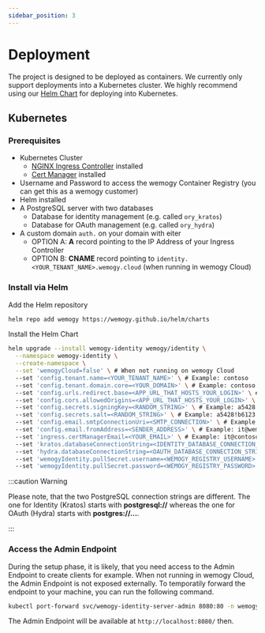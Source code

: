 ```yaml
---
sidebar_position: 3
---
```


# Deployment

The project is designed to be deployed as containers. We currently only support deployments into a Kubernetes cluster. We highly recommend using our [Helm Chart](https://github.com/wemogy/identity/tree/main/env/helm) for deploying into Kubernetes.

## Kubernetes

### Prerequisites

- Kubernetes Cluster
  - [NGINX Ingress Controller](https://kubernetes.github.io/ingress-nginx/) installed
  - [Cert Manager](https://cert-manager.io/docs/installation/kubernetes/) installed
- Username and Password to access the wemogy Container Registry (you can get this as a wemogy customer)
- Helm installed
- A PostgreSQL server with two databases
  - Database for identity management (e.g. called `ory_kratos`)
  - Database for OAuth management (e.g. called `ory_hydra`)
- A custom domain `auth.` on your domain with eiter
  - OPTION A: **A** record pointing to the IP Address of your Ingress Controller
  - OPTION B: **CNAME** record pointing to `identity.<YOUR_TENANT_NAME>.wemogy.cloud` (when running in wemogy Cloud)

### Install via Helm

Add the Helm repository

```bash
helm repo add wemogy https://wemogy.github.io/helm/charts
```

Install the Helm Chart

```bash
helm upgrade --install wemogy-identity wemogy/identity \
  --namespace wemogy-identity \
  --create-namespace \
  --set 'wemogyCloud=false' \ # When not running on wemogy Cloud
  --set 'config.tenant.name=<YOUR_TENANT_NAME>' \ # Example: contoso
  --set 'config.tenant.domain.core=<YOUR_DOMAIN>' \ # Example: contoso.com
  --set 'config.urls.redirect.base=<APP_URL_THAT_HOSTS_YOUR_LOGIN>' \ # Example: https://app.contoso.com
  --set 'config.cors.allowedOrigins=<APP_URL_THAT_HOSTS_YOUR_LOGIN>' \ # Example: https://app.contoso.com
  --set 'config.secrets.signingKey=<RANDOM_STRING>' \ # Example: a5428!b6123
  --set 'config.secrets.salt=<RANDOM_STRING>' \ # Example: a5428!b6123
  --set 'config.email.smtpConnectionUri=<SMTP_CONNECTION>' \ # Example: smtps://name:password@smtp.sendgrid.net:465
  --set 'config.email.fromAddress=<SENDER_ADDRESS>' \ # Example: it@wemogy.com
  --set 'ingress.certManagerEmail=<YOUR_EMAIL>' \ # Example: it@contoso.com
  --set 'kratos.databaseConnectionString=<IDENTITY_DATABASE_CONNECTION_STRING>' \ # Example: postgresql://psqladmin@demopostgres:PASSWORD@demopostgres.postgres.database.azure.com/ory_kratos
  --set 'hydra.databaseConnectionString=<OAUTH_DATABASE_CONNECTION_STRING>' \ # Example: postgres://psqladmin@demopostgres:PASSWORD@demopostgres.postgres.database.azure.com/ory_hydra
  --set 'wemogyIdentity.pullSecret.username=<WEMOGY_REGISTRY_USERNAME>' \ # Example: demo-wemogy-identity
  --set 'wemogyIdentity.pullSecret.password=<WEMOGY_REGISTRY_PASSWORD>' # Example: magshjdksfdh78
```

:::caution Warning

Please note, that the two PostgreSQL connection strings are different. The one for Identity (Kratos) starts with **postgresql://** whereas the one for OAuth (Hydra) starts with **postgres://...**.

:::

### Access the Admin Endpoint

During the setup phase, it is likely, that you need access to the Admin Endpoint to create clients for example. When not running in wemogy Cloud, the Admin Endpoint is not exposed externally. To temporatily forward the endpoint to your machine, you can run the following command.

```bash
kubectl port-forward svc/wemogy-identity-server-admin 8080:80 -n wemogy-identity
```

The Admin Endpoint will be available at `http://localhost:8080/` then.
